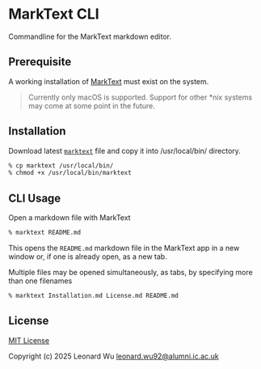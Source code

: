 # MarkText CLI

Commandline for the MarkText markdown editor.

## Prerequisite

A working installation of [MarkText](https://github.com/Tkaixiang/marktext) must exist on the system.

> Currently only macOS is supported. Support for other \*nix systems may come at some point in the future.

## Installation

Download latest [`marktext`](marktext) file and copy it into /usr/local/bin/ directory.

```sh
% cp marktext /usr/local/bin/
% chmod +x /usr/local/bin/marktext
```

## CLI Usage

Open a markdown file with MarkText

```sh
% marktext README.md

```

This opens the `README.md` markdown file in the MarkText app in a new window or, if one is already open, as a new tab.

Multiple files may be opened simultaneously, as tabs, by specifying more than one filenames

```sh
% marktext Installation.md License.md README.md
```

## License

[MIT License](LICENSE)

Copyright (c) 2025 Leonard Wu <leonard.wu92@alumni.ic.ac.uk>
